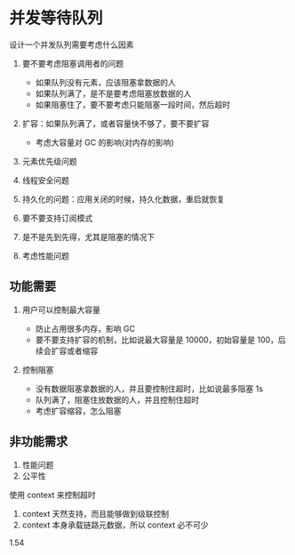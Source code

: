 # 并发等待队列

设计一个并发队列需要考虑什么因素

1. 要不要考虑阻塞调用者的问题
   - 如果队列没有元素，应该阻塞拿数据的人
   - 如果队列满了，是不是要考虑阻塞放数据的人
   - 如果阻塞住了，要不要考虑只能阻塞一段时间，然后超时
2. 扩容：如果队列满了，或者容量快不够了，要不要扩容

   - 考虑大容量对 GC 的影响(对内存的影响)

3. 元素优先级问题
4. 线程安全问题
5. 持久化的问题：应用关闭的时候，持久化数据，重启就恢复
6. 要不要支持订阅模式
7. 是不是先到先得，尤其是阻塞的情况下
8. 考虑性能问题

## 功能需要

1. 用户可以控制最大容量

   - 防止占用很多内存，影响 GC
   - 要不要支持扩容的机制，比如说最大容量是 10000，初始容量是 100，后续会扩容或者缩容

2. 控制阻塞
   - 没有数据阻塞拿数据的人，并且要控制住超时，比如说最多阻塞 1s
   - 队列满了，阻塞住放数据的人，并且控制住超时
   - 考虑扩容缩容，怎么阻塞

## 非功能需求

1. 性能问题
2. 公平性

使用 context 来控制超时

1. context 天然支持，而且能够做到级联控制
2. context 本身承载链路元数据，所以 context 必不可少

1.54
